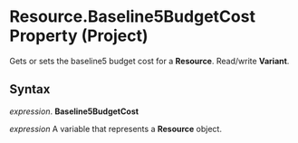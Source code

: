 
# Resource.Baseline5BudgetCost Property (Project)

Gets or sets the baseline5 budget cost for a  **Resource**. Read/write **Variant**.


## Syntax

 _expression_. **Baseline5BudgetCost**

 _expression_ A variable that represents a **Resource** object.


